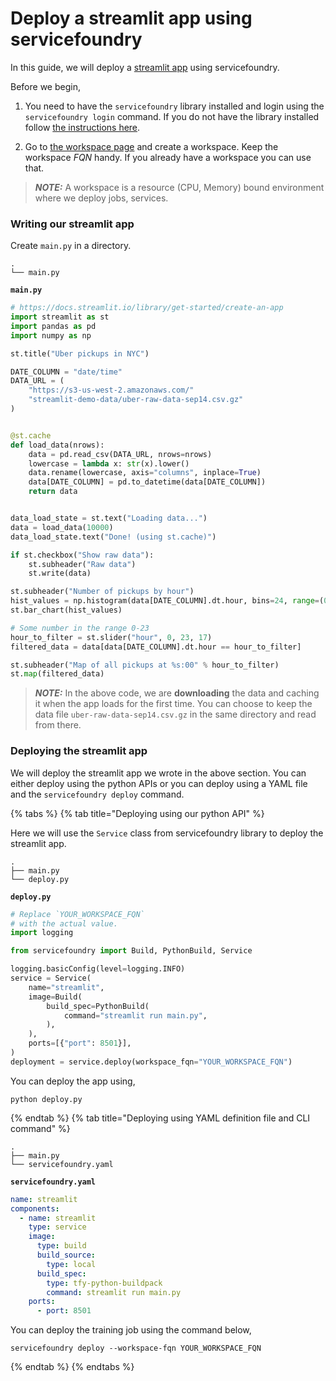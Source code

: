 # Deploy a streamlit app using servicefoundry

In this guide, we will deploy a [streamlit app](https://docs.streamlit.io/library/get-started/create-an-app) using servicefoundry.

Before we begin,
1. You need to have the `servicefoundry`
library installed and login using the `servicefoundry login` command. If you do not have the library installed follow [the instructions here](quickstart/install-and-workspace.md).

2. Go to [the workspace page](https://app.truefoundry.com/workspace) and create a workspace. Keep the workspace _FQN_ handy. If you already have a workspace you can use that.

> **_NOTE:_** A workspace is a resource (CPU, Memory) bound environment where we deploy jobs, services.

### Writing our streamlit app

Create `main.py` in a directory.

```
.
└── main.py
```

**`main.py`**
```python
# https://docs.streamlit.io/library/get-started/create-an-app
import streamlit as st
import pandas as pd
import numpy as np

st.title("Uber pickups in NYC")

DATE_COLUMN = "date/time"
DATA_URL = (
    "https://s3-us-west-2.amazonaws.com/"
    "streamlit-demo-data/uber-raw-data-sep14.csv.gz"
)


@st.cache
def load_data(nrows):
    data = pd.read_csv(DATA_URL, nrows=nrows)
    lowercase = lambda x: str(x).lower()
    data.rename(lowercase, axis="columns", inplace=True)
    data[DATE_COLUMN] = pd.to_datetime(data[DATE_COLUMN])
    return data


data_load_state = st.text("Loading data...")
data = load_data(10000)
data_load_state.text("Done! (using st.cache)")

if st.checkbox("Show raw data"):
    st.subheader("Raw data")
    st.write(data)

st.subheader("Number of pickups by hour")
hist_values = np.histogram(data[DATE_COLUMN].dt.hour, bins=24, range=(0, 24))[0]
st.bar_chart(hist_values)

# Some number in the range 0-23
hour_to_filter = st.slider("hour", 0, 23, 17)
filtered_data = data[data[DATE_COLUMN].dt.hour == hour_to_filter]

st.subheader("Map of all pickups at %s:00" % hour_to_filter)
st.map(filtered_data)
```

> **_NOTE:_** In the above code, we are **downloading** the data and caching it when the app loads for the first time. You can choose to keep the data file `uber-raw-data-sep14.csv.gz` in the same directory and read from there.

### Deploying the streamlit app

We will deploy the streamlit app we wrote in the above section. You can either deploy using the python APIs or you can deploy using a YAML file and the `servicefoundry deploy` command.

{% tabs %}
{% tab title="Deploying using our python API" %}

Here we will use the `Service` class from servicefoundry library to deploy the streamlit app.

```
.
├── main.py
└── deploy.py
```

**`deploy.py`**
```python
# Replace `YOUR_WORKSPACE_FQN`
# with the actual value.
import logging

from servicefoundry import Build, PythonBuild, Service

logging.basicConfig(level=logging.INFO)
service = Service(
    name="streamlit",
    image=Build(
        build_spec=PythonBuild(
            command="streamlit run main.py",
        ),
    ),
    ports=[{"port": 8501}],
)
deployment = service.deploy(workspace_fqn="YOUR_WORKSPACE_FQN")
```

You can deploy the app using, 
```shell
python deploy.py
```

{% endtab %}
{% tab title="Deploying using YAML definition file and CLI command" %} 

```
.
├── main.py
└── servicefoundry.yaml
```

**`servicefoundry.yaml`**
```yaml
name: streamlit
components:
  - name: streamlit
    type: service
    image:
      type: build
      build_source:
        type: local
      build_spec:
        type: tfy-python-buildpack
        command: streamlit run main.py
    ports:
      - port: 8501
```
You can deploy the training job using the command below,

```shell
servicefoundry deploy --workspace-fqn YOUR_WORKSPACE_FQN
```
{% endtab %}
{% endtabs %}